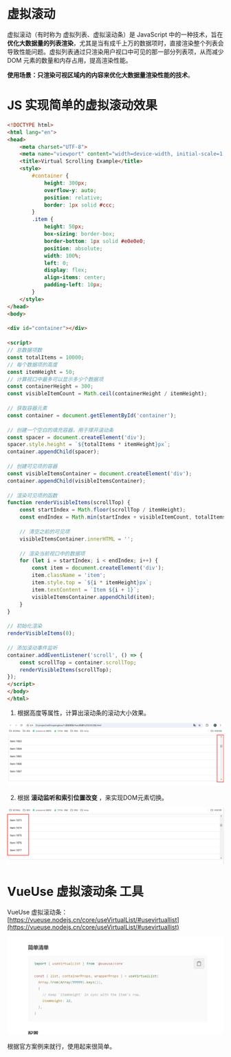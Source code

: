 # 虚拟滚动
虚拟滚动（有时称为 虚拟列表、虚拟滚动条）是 JavaScript 中的一种技术，旨在**优化大数据量的列表渲染**，尤其是当有成千上万的数据项时，直接渲染整个列表会导致性能问题。虚拟列表通过只渲染用户视口中可见的那一部分列表项，从而减少 DOM 元素的数量和内存占用，提高渲染性能。

**使用场景：只渲染可视区域内的内容来优化大数据量渲染性能的技术**。

# JS 实现简单的虚拟滚动效果

```html
<!DOCTYPE html>
<html lang="en">
<head>
    <meta charset="UTF-8">
    <meta name="viewport" content="width=device-width, initial-scale=1.0">
    <title>Virtual Scrolling Example</title>
    <style>
        #container {
            height: 300px;
            overflow-y: auto;
            position: relative;
            border: 1px solid #ccc;
        }
        .item {
            height: 50px;
            box-sizing: border-box;
            border-bottom: 1px solid #e0e0e0;
            position: absolute;
            width: 100%;
            left: 0;
            display: flex;
            align-items: center;
            padding-left: 10px;
        }
    </style>
</head>
<body>

<div id="container"></div>

<script>
// 总数据项数
const totalItems = 10000;
// 每个数据项的高度
const itemHeight = 50;
// 计算视口中最多可以显示多少个数据项
const containerHeight = 300;
const visibleItemCount = Math.ceil(containerHeight / itemHeight);

// 获取容器元素
const container = document.getElementById('container');

// 创建一个空白的填充容器，用于撑开滚动条
const spacer = document.createElement('div');
spacer.style.height = `${totalItems * itemHeight}px`;
container.appendChild(spacer);

// 创建可见项的容器
const visibleItemsContainer = document.createElement('div');
container.appendChild(visibleItemsContainer);

// 渲染可见项的函数
function renderVisibleItems(scrollTop) {
    const startIndex = Math.floor(scrollTop / itemHeight);
    const endIndex = Math.min(startIndex + visibleItemCount, totalItems);

    // 清空之前的可见项
    visibleItemsContainer.innerHTML = '';

    // 渲染当前视口中的数据项
    for (let i = startIndex; i < endIndex; i++) {
        const item = document.createElement('div');
        item.className = 'item';
        item.style.top = `${i * itemHeight}px`;
        item.textContent = `Item ${i + 1}`;
        visibleItemsContainer.appendChild(item);
    }
}

// 初始化渲染
renderVisibleItems(0);

// 添加滚动事件监听
container.addEventListener('scroll', () => {
    const scrollTop = container.scrollTop;
    renderVisibleItems(scrollTop);
});
</script>
</body>
</html>
```

1. 根据高度等属性，计算出滚动条的滚动大小效果。

![image-20240904140033136](https://raw.githubusercontent.com/xupengboo/xupengboo-picture/main/img/image-20240904140033136.png)

2. 根据 **滚动监听和索引位置改变** ，来实现DOM元素切换。

![image-20240904140326919](https://raw.githubusercontent.com/xupengboo/xupengboo-picture/main/img/image-20240904140326919.png)



# VueUse 虚拟滚动条 工具

VueUse 虚拟滚动条：[https://vueuse.nodejs.cn/core/useVirtualList/#usevirtuallist](https://vueuse.nodejs.cn/core/useVirtualList/#usevirtuallist)

![image-20240904135408561](https://raw.githubusercontent.com/xupengboo/xupengboo-picture/main/img/image-20240904135408561.png)



根据官方案例来就行，使用起来很简单。

